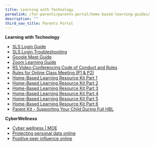 ```yaml
---
title: Learning with Technology
permalink: /for-parents/parents-portal/home-based-learning-guides/
description: ""
third_nav_title: Parents Portal
---
```

**Learning with Technology**
* [SLS Login Guide](https://www.youtube.com/watch?v=5TYrh83EzIw&feature=youtu.be)
* [SLS Login Troubleshooting](https://www.learning.moe.edu.sg/sls/user-guide/vle/logintroubleshooting/index.html)
* [Google Meet Guide](https://drive.google.com/file/d/15x7EOtHP_Khr6XAmKGeeq16DNJ_bu17F/view) 
* [Zoom Learning Guide](/files/Zoom%20for%20Students.pdf) 
* [RS Video-Conferencing Code of Conduct and Rules](/files/VC%20Code%20of%20Conduct.pdf)
* [Rules for Online Class Meeting (P1 & P2)](/files/Rules%20for%20Online%20Class%20Meeting%20(P1%20and%20P2).pdf) 
* [Home-Based Learning Resource Kit Part 1](/files/Resource%20Kit%20-%20HBL.pdf)
* [Home-Based Learning Resource Kit Part 2](/files/Resource%20Kit%20-%20HBL%20(Part%202).pdf)
* [Home-Based Learning Resource Kit Part 3](/files/Resource%20Kit%20-%20HBL%20(Part%203).pdf) 
* [Home-Based Learning Resource Kit Part 4](/files/Resource%20Kit%20-%20HBL%20(Part%204).pdf) 
* [Home-Based Learning Resource Kit Part 5](/files/Resource%20Kit%20-%20School%20Holiday%20Edition.pdf)
* [Home-Based Learning Resource Kit Part 6](/files/Resource%20Kit%20-%20Parent%20Kit%20-%20Back%20to%20School%20(Updated-final).pdf)
* [Parent Kit - Supporting Your Child During Full HBL](/files/Parent%20Kit%20-%20Supporting%20Your%20Child%20During%20Full%20HBL.pdf)

<p> </p>

**CyberWellness**
* [Cyber wellness | MOE](https://www.moe.gov.sg/education-in-sg/our-programmes/cyber-wellness)
* [Protecting personal data online](/files/Managing%20Personal%20Data.pdf) 
* [Positive peer influence online](/files/T1%20-%20Developing%20your%20child%20to%20be%20a%20positive%20peer%20influence%20online.pdf)
